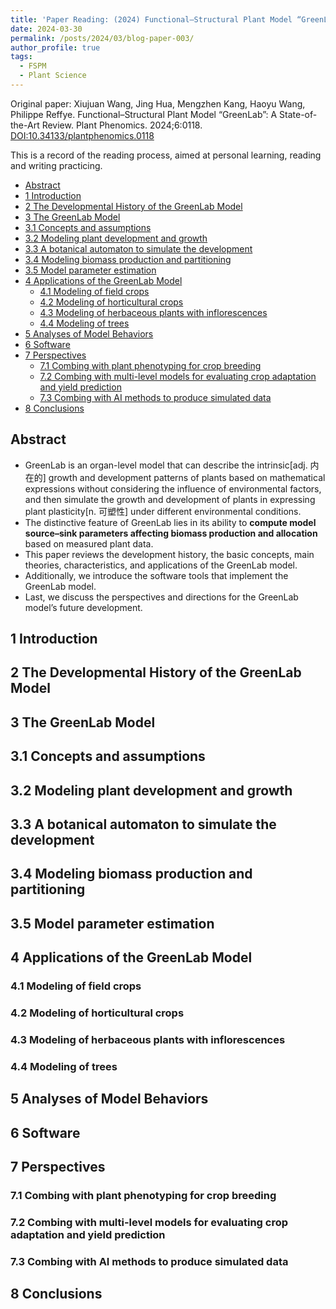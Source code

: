 ```yaml
---
title: 'Paper Reading: (2024) Functional–Structural Plant Model “GreenLab”: A State-of-the-Art Review'
date: 2024-03-30
permalink: /posts/2024/03/blog-paper-003/
author_profile: true
tags:
  - FSPM
  - Plant Science
---
```


Original paper: Xiujuan Wang, Jing Hua, Mengzhen Kang, Haoyu Wang, Philippe Reffye. Functional–Structural Plant Model “GreenLab”: A State-of-the-Art Review. Plant Phenomics. 2024;6:0118. [DOI:10.34133/plantphenomics.0118](https://doi.org/10.34133/plantphenomics.0118)

This is a record of the reading process, aimed at personal learning, reading and writing practicing.

- [Abstract](#abstract)
- [1 Introduction](#1-introduction)
- [2 The Developmental History of the GreenLab Model](#2-the-developmental-history-of-the-greenlab-model)
- [3 The GreenLab Model](#3-the-greenlab-model)
- [3.1 Concepts and assumptions](#31-concepts-and-assumptions)
- [3.2 Modeling plant development and growth](#32-modeling-plant-development-and-growth)
- [3.3 A botanical automaton to simulate the development](#33-a-botanical-automaton-to-simulate-the-development)
- [3.4 Modeling biomass production and partitioning](#34-modeling-biomass-production-and-partitioning)
- [3.5 Model parameter estimation](#35-model-parameter-estimation)
- [4 Applications of the GreenLab Model](#4-applications-of-the-greenlab-model)
  - [4.1 Modeling of field crops](#41-modeling-of-field-crops)
  - [4.2 Modeling of horticultural crops](#42-modeling-of-horticultural-crops)
  - [4.3 Modeling of herbaceous plants with inflorescences](#43-modeling-of-herbaceous-plants-with-inflorescences)
  - [4.4 Modeling of trees](#44-modeling-of-trees)
- [5 Analyses of Model Behaviors](#5-analyses-of-model-behaviors)
- [6 Software](#6-software)
- [7 Perspectives](#7-perspectives)
  - [7.1 Combing with plant phenotyping for crop breeding](#71-combing-with-plant-phenotyping-for-crop-breeding)
  - [7.2 Combing with multi-level models for evaluating crop adaptation and yield prediction](#72-combing-with-multi-level-models-for-evaluating-crop-adaptation-and-yield-prediction)
  - [7.3 Combing with AI methods to produce simulated data](#73-combing-with-ai-methods-to-produce-simulated-data)
- [8 Conclusions](#8-conclusions)

Abstract
------

* GreenLab is an organ-level model that can describe the intrinsic[adj. 内在的] growth and development patterns of plants based on mathematical expressions without considering the influence of environmental factors, and then simulate the growth and development of plants in expressing plant plasticity[n. 可塑性] under different environmental conditions.
* The distinctive feature of GreenLab lies in its ability to **compute model source–sink parameters affecting biomass production and allocation** based on measured plant data.
* This paper reviews the development history, the basic concepts, main theories, characteristics, and applications of the GreenLab model.
* Additionally, we introduce the software tools that implement the GreenLab model.
* Last, we discuss the perspectives and directions for the GreenLab model’s future development.

## 1 Introduction


## 2 The Developmental History of the GreenLab Model


## 3 The GreenLab Model

## 3.1 Concepts and assumptions

## 3.2 Modeling plant development and growth

## 3.3 A botanical automaton to simulate the development

## 3.4 Modeling biomass production and partitioning

## 3.5 Model parameter estimation


## 4 Applications of the GreenLab Model

### 4.1 Modeling of field crops

### 4.2 Modeling of horticultural crops


### 4.3 Modeling of herbaceous plants with inflorescences


### 4.4 Modeling of trees


## 5 Analyses of Model Behaviors

## 6 Software

## 7 Perspectives


### 7.1 Combing with plant phenotyping for crop breeding

### 7.2 Combing with multi-level models for evaluating crop adaptation and yield prediction

### 7.3 Combing with AI methods to produce simulated data

## 8 Conclusions


